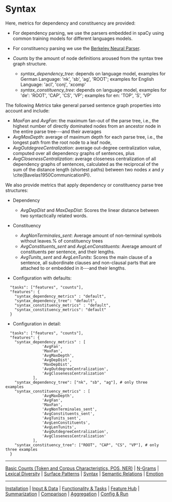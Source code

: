 # Syntax

Here, metrics for dependency and constituency are provided:
* For dependency parsing, we use the parsers embedded in spaCy using common training models for different languages models.
* For constituency parsing we use the [Berkeley Neural Parser](https://pypi.org/project/benepar/).

* _Counts_ by the amount of node definitions aroused from the syntax tree graph structure.
  * _syntax_dependency_tree_: depends on language model, examples for German Language: 'nk', 'sb', 'ag', 'ROOT'; examples for English Language: 'acl', 'conj', 'xcomp'
  * _syntax_constituency_tree_: depends on language model, examples for 'de': 'ROOT', 'CAP', 'CS', 'VP'; examples for en: 'TOP', 'S', 'VP'

The following _Metrics_ take general parsed sentence graph properties into account and include:

* _MaxFan_ and _AvgFan_: the maximum fan-out of the parse tree, i.e., the highest number of directly dominated nodes from an ancestor node in the entire parse tree---and their averages
* _AvgMaxDepth_: average of maximum depth for each parse tree, i.e., the longest path from the root node to a leaf node,  
* _AvgOutdegreeCentralization_: average out-degree centralization value, computed over all dependency graphs of sentences, plus
* _AvgClosenessCentralization_: average closeness centralization of all dependency graphs of sentences, calculated as the reciprocal of the sum of the distance length (shortest paths) between two nodes $x$ and $y$ \cite{Bavelas1950CommunicationPI}.

We also provide metrics that apply dependency or constituency parse tree structures: 

* Dependency
  * _AvgDepDist_ and _MaxDepDist_: Scores the linear distance between two syntactically related words.

* Constituency
  * _AvgNonTerminales_sent_: Average amount of non-terminal symbols without leaves.% of constituency trees
  * _AvgConstituents_sent_ and _AvgLenConstituents_: Average amount of constituents per sentence, and their lengths.
  * _AvgTunits_sent_ and _AvgLenTunits_: Scores the main clause of a sentence, all subordinate clauses and non-clausal parts that are attached to or embedded in it---and their lengths.


* Configuration with defaults:


```jsonlines
  "tasks": ["features", "counts"],
  "features": {
    "syntax_dependency_metrics" : "default",
    "syntax_dependency_tree": "default",
    "syntax_constituency_metrics" : "default",
    "syntax_constituency_metrics": "default"
  }
```
* Configuration in detail:

```jsonlines
  "tasks": ["features", "counts"],
  "features": {
    "syntax_dependency_metrics" : [
                'AvgFan',
                'MaxFan',
                'AvgMaxDepth',
                'AvgDepDist',
                'MaxDepDist',
                'AvgOutdegreeCentralization',
                'AvgClosenessCentralization'
            ],
    "syntax_dependency_tree": ["nk", "sb", "ag"], # only three examples
    "syntax_constituency_metrics" : [
                'AvgMaxDepth',
                'AvgFan',
                'MaxFan',
                'AvgNonTerminales_sent',
                'AvgConstituents_sent',
                'AvgTunits_sent',
                'AvgLenConstituents',
                'AvgLenTunits',
                'AvgOutdegreeCentralization',
                'AvgClosenessCentralization'
            ],
    "syntax_constituency_tree": ["ROOT", "CAP", "CS", "VP"], # only three examples
  }
```

----
[Basic Counts (Token and Corpus Characteristics, POS, NER)](./basics.md) | [N-Grams](./ngrams.md) | [Lexical Diversity](./lexical_diversity.md) | [Surface Patterns](./surface.md) | [Syntax](./syntax.md) | [Semantic Relations](./semantic_relations.md) | [Emotion](features/emotion.md)

----
[Installation](../installation.md) | [Input & Data](../input.md) | [Functionality & Tasks](../tasks.md) | [Feature Hub](../features.md) | [Summarization](../analytics/summarization.md) | [Comparison](../analytics/comparison.md) | [Aggregation](../analytics/aggregation.md) | [Config & Run](../configuration.md)